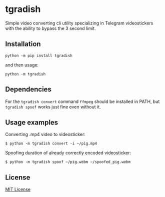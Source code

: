 # tgradish

Simple video converting cli utility specializing in Telegram videostickers with the ability to bypass the 3 second limit.


## Installation

``` console
python -m pip install tgradish
```

and then usage:

``` console
python -m tgradish
```


## Dependencies

For the `tgradish convert` command `ffmpeg` should be installed in PATH,
but `tgradish spoof` works just fine even without it.


## Usage examples

Converting .mp4 video to videosticker:
``` console
$ python -m tgradish convert -i ~/pig.mp4
```

Spoofing duration of already correctly encoded videosticker:
``` console
$ python -m tgradish spoof ~/pig.webm ~/spoofed_pig.webm
```


## License

[MIT License](LICENSE.txt)

